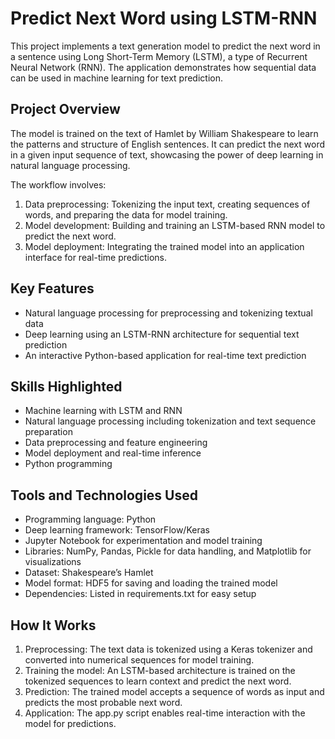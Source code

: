 # Predict Next Word using LSTM-RNN

This project implements a text generation model to predict the next word in a sentence using Long Short-Term Memory (LSTM), a type of Recurrent Neural Network (RNN). The application demonstrates how sequential data can be used in machine learning for text prediction.

## Project Overview

The model is trained on the text of Hamlet by William Shakespeare to learn the patterns and structure of English sentences. It can predict the next word in a given input sequence of text, showcasing the power of deep learning in natural language processing.

The workflow involves:
1. Data preprocessing: Tokenizing the input text, creating sequences of words, and preparing the data for model training.
2. Model development: Building and training an LSTM-based RNN model to predict the next word.
3. Model deployment: Integrating the trained model into an application interface for real-time predictions.

## Key Features

- Natural language processing for preprocessing and tokenizing textual data
- Deep learning using an LSTM-RNN architecture for sequential text prediction
- An interactive Python-based application for real-time text prediction

## Skills Highlighted

- Machine learning with LSTM and RNN
- Natural language processing including tokenization and text sequence preparation
- Data preprocessing and feature engineering
- Model deployment and real-time inference
- Python programming

## Tools and Technologies Used

- Programming language: Python
- Deep learning framework: TensorFlow/Keras
- Jupyter Notebook for experimentation and model training
- Libraries: NumPy, Pandas, Pickle for data handling, and Matplotlib for visualizations
- Dataset: Shakespeare’s Hamlet
- Model format: HDF5 for saving and loading the trained model
- Dependencies: Listed in requirements.txt for easy setup

## How It Works

1. Preprocessing: The text data is tokenized using a Keras tokenizer and converted into numerical sequences for model training.
2. Training the model: An LSTM-based architecture is trained on the tokenized sequences to learn context and predict the next word.
3. Prediction: The trained model accepts a sequence of words as input and predicts the most probable next word.
4. Application: The app.py script enables real-time interaction with the model for predictions.

